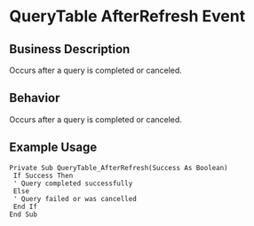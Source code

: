 # QueryTable AfterRefresh Event

## Business Description
Occurs after a query is completed or canceled.

## Behavior
Occurs after a query is completed or canceled.

## Example Usage
```vba
Private Sub QueryTable_AfterRefresh(Success As Boolean) 
 If Success Then 
 ' Query completed successfully 
 Else 
 ' Query failed or was cancelled 
 End If 
End Sub
```